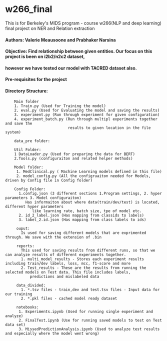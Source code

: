 # w266_final
This is for Berkeley's MIDS program - course w266(NLP and deep learning)  final project on NER and Relation extraction

#### Authors: Valerie Meausoone and Prabhaker Narsina

#### Objective: Find relationship between given entities. Our focus on this project is been on i2b2/n2c2 dataset, 
#### however we have tested our model with TACRED dataset also.
#### Pre-requisites for the project
    
#### Directory Structure: 
        Main folder 
        1. Train.py (Used for Training the model)
        2. eval.py (Used for Evaluating the model and saving the results)
        3. experiment.py (Run through experiment for given configuration)
        4. experiment_batch.py (Run through multipl experiments together and save the 
                                results to given location in the file system)

        data_pre folder:

        Util Folder:
        1 DataLoader.py (Used for preparing the data for BERT)
        2.Tools.py (configuraiton and related helper methods)

        Model folder:
         1. MedClinical.py ( Machine Learning models defined in this file)
         2. model_config.py (All the configruaiton needed for Models, driven by Config file in Config folder)

        Config Folder:
          1.config.json (3 different sections 1.Program settings, 2. hyper parameters 3. Model configuraiton)
             Has informaiton about where data(train/dev/test) is located, different hyper parameters 
                like learning rate, batch size, tpe of model etc.
          2. id_2_label.json (Has mapping from classids to labels)
          3. label_2.id.json (Has mapping from class labels to ids)

         ouput:
           Is used for saving different models that are exprimented through. We save with the extension of .bin

         reports:
           This used for saving results from different runs, so that we can analyze results of different experiments together.
           1. multi_model_results - Stores each experiment results including train/dev labels, loss, mcc, f1-score and more
           2. Test_results - These are the results from running the selected models on Test data. This file includes labels, 
               predictions and mislabeled data

         data_divided:
           1. *.tsv files - train,dev and test.tsv files - Input data for our training
           2. *.pkl files - cached model ready dataset

         notebooks:
          1. Experiments.ipynb (Used for running single experiment and analyze)
          2. FinalTest.ipynb (Use for running saved models to test on Test data set)
          3. MissedPredictionAnalysis.ipynb (Used to analyze test results and especially where the model went wrong)
